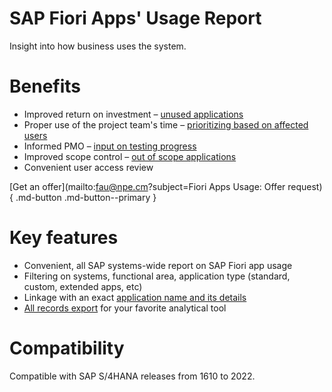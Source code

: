 # SAP Fiori Apps' Usage Report
Insight into how business uses the system.

# Benefits


- Improved return on investment – [unused applications](2020/FPS01/use-cases/learning-about-unused.md)
- Proper use of the project team's time – [prioritizing based on affected users](2020/FPS01/use-cases/priority-setting.md)
- Informed PMO – [input on testing progress](2020/FPS01/use-cases/testing.md)
- Improved scope control – [out of scope applications](2020/FPS01/use-cases/out-of-scope.md)
- Convenient user access review



[Get an offer](mailto:fau@npe.cm?subject=Fiori Apps Usage: Offer request){ .md-button .md-button--primary }

# Key features

-   Convenient, all SAP systems-wide report on SAP Fiori app usage 
-   Filtering on systems, functional area, application type (standard, custom, extended apps, etc)
-   Linkage with an exact [application name and its details](2020/FPS01/app-ids.md)
-   [All records export](2020/FPS01/recexp.md) for your favorite analytical tool

# Compatibility

Compatible with SAP S/4HANA releases from 1610 to 2022.